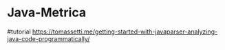 # Java-Metrica

#tutorial https://tomassetti.me/getting-started-with-javaparser-analyzing-java-code-programmatically/

